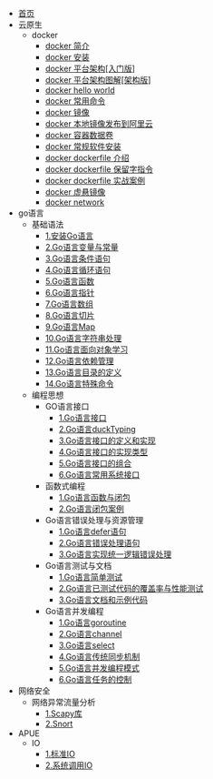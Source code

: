 <!-- docs/_sidebar.md-->
* [首页](README.md)
* 云原生
  * docker 
    * [docker 简介](云原生/docker/1.docker%20简介.md)
    * [docker 安装](云原生/docker/2.docker%20安装.md)
    * [docker 平台架构\[入门版\]](云原生/docker/3.docker%20平台架构%5B入门版%5D.md)
    * [docker 平台架构图解\[架构版\]](云原生/docker/4.docker%20平台架构图解%5B架构版%5D.md)
    * [docker hello world](云原生/docker/5.hello%20world.md)
    * [docker 常用命令](云原生/docker/6.docker%20常用命令.md)
    * [docker 镜像](云原生/docker/7.docker%20镜像.md)
    * [docker 本地镜像发布到阿里云](云原生/docker/8.docker%20本地镜像发布到阿里云.md)
    * [docker 容器数据卷](云原生/docker/9.docker%20容器数据卷.md)
    * [docker 常规软件安装](云原生/docker/10.docker%20常规软件安装.md)
    * [docker dockerfile 介绍](云原生/docker/11.dockerfile%20介绍.md)
    * [docker dockerfile 保留字指令](云原生/docker/12.dockerfile%20保留字指令.md)
    * [docker dockerfile 实战案例](云原生/docker/13.dockerfile%20实战案例.md)
    * [docker 虚悬镜像](云原生/docker/14.docker%20虚悬镜像.md)
    * [docker network](云原生/docker/15.docker%20微服务实战.md)
* go语言
  * 基础语法
    * [1.安装Go语言](Go语言/基础语法/1.安装Go语言.md)
    * [2.Go语言变量与常量](Go语言/基础语法/2.Go语言变量与常量.md)
    * [3.Go语言条件语句](Go语言/基础语法/3.Go语言条件语句.md)
    * [4.Go语言循环语句](Go语言/基础语法/4.Go语言循环语句.md)
    * [5.Go语言函数](Go语言/基础语法/5.Go语言函数.md)
    * [6.Go语言指针](Go语言/基础语法/6.Go语言指针.md)
    * [7.Go语言数组](Go语言/基础语法/7.Go语言数组.md)
    * [8.Go语言切片](Go语言/基础语法/8.Go语言切片.md)
    * [9.Go语言Map](Go语言/基础语法/9.Go语言map.md)
    * [10.Go语言字符串处理](Go语言/基础语法/10.Go语言字符串处理.md)
    * [11.Go语言面向对象学习](Go语言/基础语法/11.Go语言面向对象学习.md)
    * [12.Go语言依赖管理](Go语言/基础语法/12.Go语言的依赖管理.md)
    * [13.Go语言目录的定义](Go语言/基础语法/13.Go语言目录的定义.md)
    * [14.Go语言特殊命令](Go语言/基础语法/14.Go语言特殊命令.md)
  * 编程思想
    * GO语言接口
      * [1.Go语言接口](Go语言/编程思想/Go语言接口/1.Go语言接口.md)
      * [2.Go语言duckTyping](Go语言/编程思想/Go语言接口/2.Go语言duckTyping.md)
      * [3.Go语言接口的定义和实现](Go语言/编程思想/Go语言接口/3.Go语言接口的定义和实现.md)
      * [4.Go语言接口的实现类型](Go语言/编程思想/Go语言接口/4.Go语言接口的实现类型.md)
      * [5.Go语言接口的组合](Go语言/编程思想/Go语言接口/5.Go语言接口的组合.md)
      * [6.Go语言常用系统接口](Go语言/编程思想/Go语言接口/6.Go语言常用系统接口.md)
    * 函数式编程
      * [1.Go语言函数与闭包](Go语言/编程思想/Go语言函数式编程/1.Go语言函数与闭包.md)
      * [2.Go语言闭包案例](Go语言/编程思想/Go语言函数式编程/2.Go语言闭包案例.md)
    * Go语言错误处理与资源管理
      * [1.Go语言defer语句](Go语言/编程思想/Go语言错误处理与资源管理/1.Go语言defer语句.md)
      * [2.Go语言错误处理语句](Go语言/编程思想/Go语言错误处理与资源管理/2.Go语言错误处理语句.md)
      * [3.Go语言实现统一逻辑错误处理](Go语言/编程思想/Go语言错误处理与资源管理/3.Go语言如何实现统一错误逻辑处理.md)
    * Go语言测试与文档
      * [1.Go语言简单测试](Go语言/编程思想/Go语言测试与文档/1.Go语言简单测试.md)
      * [2.Go语言已测试代码的覆盖率与性能测试](Go语言/编程思想/Go语言测试与文档/2.Go语言已测试代码的覆盖率与性能测试.md)
      * [3.Go语言文档和示例代码](Go语言/编程思想/Go语言测试与文档/3.Go语言文档和示例代码.md)
    * Go语言并发编程
      * [1.Go语言goroutine](Go语言/编程思想/Go语言并发编程/1.Go语言goroutine.md)
      * [2.Go语言channel](Go语言/编程思想/Go语言并发编程/2.Go语言channel.md)
      * [3.Go语言select](Go语言/编程思想/Go语言并发编程/3.Go语言select调度.md)
      * [4.Go语言传统同步机制](Go语言/编程思想/Go语言并发编程/4.Go语言传统同步机制.md)
      * [5.Go语言并发编程模式](Go语言/编程思想/Go语言并发编程/5.Go语言并发编程模式.md)
      * [6.Go语言任务的控制](Go语言/编程思想/Go语言并发编程/6.Go语言任务的控制.md)
* 网络安全
  * 网络异常流量分析
    * [1.Scapy库](网络安全/网络异常流量分析/1.Scapy库.md)
    * [2.Snort](网络安全/网络异常流量分析/2.Snort.md)
* APUE
  * IO
    * [1.标准IO](apue/IO/1.标准IO.md)
    * [2.系统调用IO](apue/IO/2.系统调用IO.md)